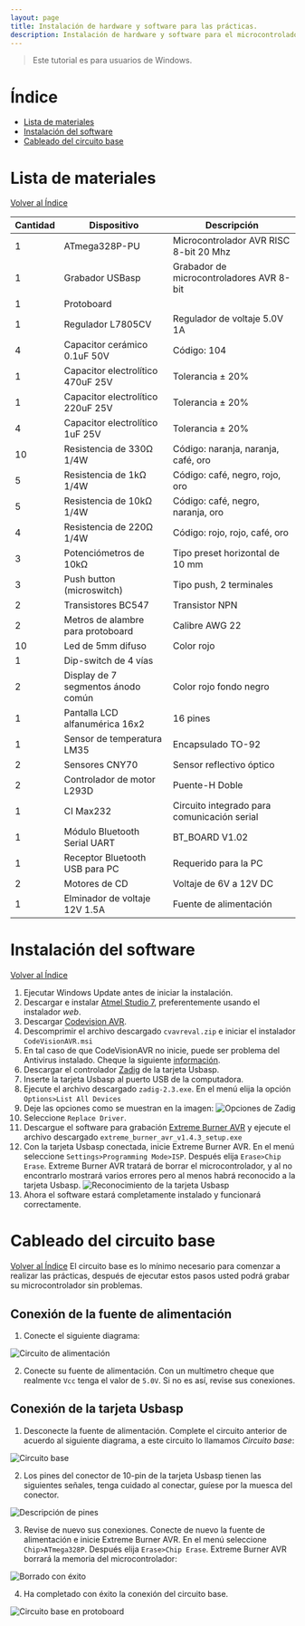 ```yaml
---
layout: page
title: Instalación de hardware y software para las prácticas.
description: Instalación de hardware y software para el microcontrolador.
---
```

> Este tutorial es para usuarios de Windows.

# Índice
- [Lista de materiales](#lista-de-materiales)
- [Instalación del software](#instalación-del-software)
- [Cableado del circuito base](#cableado-del-circuito-base)


# Lista de materiales
[Volver al Índice](#índice)

| Cantidad | Dispositivo | Descripción |
|---|---|---|
| 1 | ATmega328P-PU | Microcontrolador AVR RISC 8-bit 20 Mhz |
| 1 | Grabador USBasp | Grabador de microcontroladores AVR 8-bit |
| 1 | Protoboard | |
| 1 | Regulador L7805CV | Regulador de voltaje 5.0V 1A |
| 4 | Capacitor cerámico 0.1uF 50V | Código: 104 |
| 1 | Capacitor electrolítico 470uF 25V | Tolerancia ± 20% |
| 1 | Capacitor electrolítico 220uF 25V | Tolerancia ± 20% |
| 4 | Capacitor electrolítico 1uF 25V | Tolerancia ± 20% |
| 10 | Resistencia de 330Ω 1/4W | Código: naranja, naranja, café, oro |
| 5 | Resistencia de 1kΩ 1/4W | Código: café, negro, rojo, oro |
| 5 | Resistencia de 10kΩ 1/4W | Código: café, negro, naranja, oro |
| 4 | Resistencia de 220Ω 1/4W | Código: rojo, rojo, café, oro| 
| 3 | Potenciómetros de 10kΩ | Tipo preset horizontal de 10 mm |
| 3 | Push button (microswitch) | Tipo push, 2 terminales |
| 2 | Transistores BC547 | Transistor NPN |
| 2 | Metros de alambre para protoboard | Calibre AWG 22 |
| 10 | Led de 5mm difuso | Color rojo|
| 1 | Dip-switch de 4 vías | |
| 2 | Display de 7 segmentos ánodo común | Color rojo fondo negro |
| 1 | Pantalla LCD alfanumérica 16x2 | 16 pines |
| 1 | Sensor de temperatura LM35 | Encapsulado TO-92|
| 2 | Sensores CNY70 | Sensor reflectivo óptico |
| 2 | Controlador de motor L293D | Puente-H Doble |
| 1 | CI Max232 | Circuito integrado para comunicación serial |
| 1 | Módulo Bluetooth Serial UART | BT_BOARD V1.02 |
| 1 | Receptor Bluetooth USB para PC | Requerido para la PC |
| 2 | Motores de CD | Voltaje de 6V a 12V DC|
| 1 | Elminador de voltaje 12V 1.5A | Fuente de alimentación | 


# Instalación del software
[Volver al Índice](#índice)

1. Ejecutar Windows Update antes de iniciar la instalación.
2. Descargar e instalar [Atmel Studio 7](http://www.microchip.com/mplab/avr-support/atmel-studio-7), preferentemente usando el instalador _web_. 
3. Descargar [Codevision AVR](http://www.hpinfotech.ro/cvavreval.zip).
4. Descomprimir el archivo descargado `cvavreval.zip` e iniciar el instalador `CodeVisionAVR.msi`
5. En tal caso de que CodeVisionAVR no inicie, puede ser problema del Antivirus instalado. Cheque la siguiente [información](http://www.hpinfotech.ro/cvavr_download.html#wb_Text1).
6. Descargar el controlador [Zadig](http://zadig.akeo.ie/downloads/zadig-2.3.exe) de la tarjeta Usbasp.
7. Inserte la tarjeta Usbasp al puerto USB de la computadora.
8. Ejecute el archivo descargado `zadig-2.3.exe`. En el menú elija la opción `Options>List All Devices`
9. Deje las opciones como se muestran en la imagen:
![Opciones de Zadig](https://raw.githubusercontent.com/enriGarcia/microcontroladores/master/images/zadigOptions.png)
10. Seleccione `Replace Driver`.
11. Descargue el software para grabación [Extreme Burner AVR](
http://digital-wizard.net/files/extreme_burner_avr_v1.4.3_setup.exe) y ejecute el archivo descargado `extreme_burner_avr_v1.4.3_setup.exe`
12. Con la tarjeta Usbasp conectada, inicie Extreme Burner AVR. En el menú seleccione `Settings>Programming Mode>ISP`. Después elija `Erase>Chip Erase`. Extreme Burner AVR tratará de borrar el microcontrolador, y al no encontrarlo mostrará varios errores pero al menos habrá reconocido a la tarjeta Usbasp. 
![Reconocimiento de la tarjeta Usbasp](https://raw.githubusercontent.com/enriGarcia/microcontroladores/master/images/extremeUsbasp.png)
13. Ahora el software estará completamente instalado y funcionará correctamente.


# Cableado del circuito base
[Volver al Índice](#índice)
El circuito base es lo mínimo necesario para comenzar a realizar las prácticas, después de ejecutar estos pasos usted podrá grabar su microcontrolador sin problemas.

## Conexión de la fuente de alimentación
1. Conecte el siguiente diagrama:

![Circuito de alimentación](https://raw.githubusercontent.com/enriGarcia/microcontroladores/master/images/sourceCircuit.png)

2. Conecte su fuente de alimentación. Con un multímetro cheque que realmente `Vcc` tenga el valor de `5.0V`. Si no es así, revise sus conexiones.

## Conexión de la tarjeta Usbasp
1. Desconecte la fuente de alimentación. Complete el circuito anterior de acuerdo al siguiente diagrama, a este circuito lo llamamos _Circuito base_:

![Circuito base](https://raw.githubusercontent.com/enriGarcia/microcontroladores/master/images/baseCircuit.png)

2. Los pines del conector de 10-pin de la tarjeta Usbasp tienen las siguientes señales, tenga cuidado al conectar, guíese por la muesca del conector.

![Descripción de pines](https://raw.githubusercontent.com/enriGarcia/microcontroladores/master/images/usbaspPinout.png)

3. Revise de nuevo sus conexiones. Conecte de nuevo la fuente de alimentación e inicie Extreme Burner AVR. En el menú seleccione `Chip>ATmega328P`. Después elija `Erase>Chip Erase`. Extreme Burner AVR borrará la memoria del microcontrolador:

![Borrado con éxito](https://raw.githubusercontent.com/enriGarcia/microcontroladores/master/images/eraseSucces.png)

4. Ha completado con éxito la conexión del circuito base.

![Circuito base en protoboard](https://raw.githubusercontent.com/enriGarcia/microcontroladores/master/images/imgProto.jpg)


<!-- Note: this is how to write a comment in HTML. Everything in here won't show up on your webpage.-->

<!--
To increase the size of the title, use fewer # in front of the paper title.
To decrease the size of the title, use more #. 
To remove the italics, remove the * before and after the description
To remove the underline from the title, remove the <u> tags (<u> and </u>)
-->
